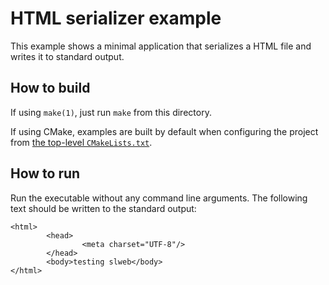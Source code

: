 # HTML serializer example

This example shows a minimal application that serializes a HTML file
and writes it to standard output.

## How to build

If using `make(1)`, just run `make` from this directory.

If using CMake, examples are built by default when configuring the project
from [the top-level `CMakeLists.txt`](../../CMakeLists.txt).

## How to run

Run the executable without any command line arguments. The following text
should be written to the standard output:

```
<html>
        <head>
                <meta charset="UTF-8"/>
        </head>
        <body>testing slweb</body>
</html>
```

